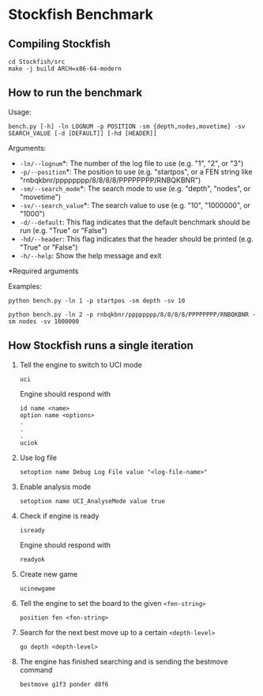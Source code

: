 # Stockfish Benchmark

## Compiling Stockfish

```
cd Stockfish/src
make -j build ARCH=x86-64-modern
```

## How to run the benchmark

Usage: 

```
bench.py [-h] -ln LOGNUM -p POSITION -sm {depth,nodes,movetime} -sv SEARCH_VALUE [-d [DEFAULT]] [-hd [HEADER]]
```

Arguments: 
- `-ln/--lognum`*: The number of the log file to use (e.g. "1", "2", or "3")
- `-p/--position`*: The position to use (e.g. "startpos", or a FEN string like "rnbqkbnr/pppppppp/8/8/8/8/PPPPPPPP/RNBQKBNR")
- `-sm/--search_mode`*: The search mode to use (e.g. "depth", "nodes", or "movetime")
- `-sv/--search_value`*: The search value to use (e.g. "10", "1000000", or "1000")
- `-d/--default`: This flag indicates that the default benchmark should be run (e.g. "True" or "False")
- `-hd/--header`: This flag indicates that the header should be printed (e.g. "True" or "False")
- `-h/--help`: Show the help message and exit

*Required arguments

Examples:

```
python bench.py -ln 1 -p startpos -sm depth -sv 10
```

```
python bench.py -ln 2 -p rnbqkbnr/pppppppp/8/8/8/8/PPPPPPPP/RNBQKBNR -sm nodes -sv 1000000
```

## How Stockfish runs a single iteration

1. Tell the engine to switch to UCI mode
    ```
    uci
    ```
    Engine should respond with
    ```
    id name <name>
    option name <options>
    .
    .
    .
    uciok
    ```

1. Use log file
    ```
    setoption name Debug Log File value "<log-file-name>"
    ```

1. Enable analysis mode
    ```
    setoption name UCI_AnalyseMode value true
    ```

1. Check if engine is ready
    ```
    isready
    ```
    Engine should respond with
    ```
    readyok
    ```
    
1. Create new game
    ```
    ucinewgame
    ```

1. Tell the engine to set the board to the given `<fen-string>`
    ```
    position fen <fen-string>
    ```

1. Search for the next best move up to a certain `<depth-level>`
    ```
    go depth <depth-level>
    ```

1. The engine has finished searching and is sending the bestmove command
    ```
    bestmove g1f3 ponder d8f6
    ```